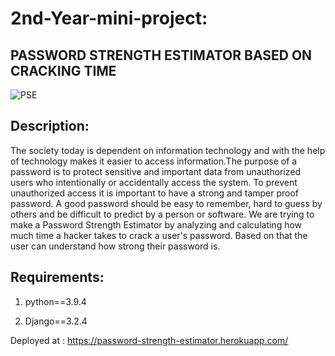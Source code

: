 # 2nd-Year-mini-project:

## PASSWORD STRENGTH  ESTIMATOR  BASED ON CRACKING TIME
![PSE](https://github.com/Gaya3priya/2nd-Year-mini-project/images/PSECTlogo.jpg)

## Description:

The society today is dependent on information technology and with the help of technology makes it easier to access information.The purpose of a password is to protect sensitive and important data from unauthorized users who intentionally or accidentally access the system. To prevent unauthorized access it is important to have a strong and tamper proof password. A good password should be easy to remember, hard to guess by others and be difficult to predict by a person or software. We are trying to make a Password Strength Estimator by analyzing and calculating how much time a hacker takes to crack a user's password. Based on that the user can understand how strong their password is. 

## Requirements:
1. python==3.9.4

2. Django==3.2.4

Deployed at : https://password-strength-estimator.herokuapp.com/

